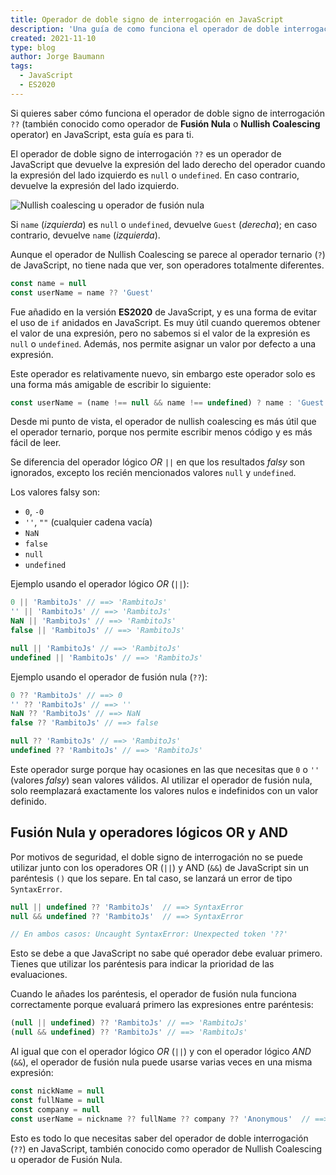 ```yaml
---
title: Operador de doble signo de interrogación en JavaScript
description: 'Una guía de como funciona el operador de doble interrogación (??) en JavaScript, también conocido como operador de Nullish Coalescing.'
created: 2021-11-10
type: blog
author: Jorge Baumann
tags:
  - JavaScript
  - ES2020
---
```


Si quieres saber cómo funciona el operador de doble signo de interrogación `??` (también conocido como operador de **Fusión Nula** o **Nullish Coalescing** operator) en JavaScript, esta guía es para ti.

El operador de doble signo de interrogación `??` es un operador de JavaScript que devuelve la expresión del lado derecho del operador cuando la expresión del lado izquierdo es `null` o `undefined`. En caso contrario, devuelve la expresión del lado izquierdo.  

![Nullish coalescing u operador de fusión nula](/blog/doble-signo-de-interrogacion-en-javascript/nullish-operator.png)

Si `name` (_izquierda_) es `null` o `undefined`, devuelve `Guest` (_derecha_); en caso contrario, devuelve `name` (_izquierda_).

Aunque el operador de Nullish Coalescing se parece al operador ternario (`?`) de JavaScript, no tiene nada que ver, son operadores totalmente diferentes.

```javascript
const name = null
const userName = name ?? 'Guest'
```

Fue añadido en la versión **ES2020** de JavaScript, y es una forma de evitar el uso de `if` anidados en JavaScript. Es muy útil cuando queremos obtener el valor de una expresión, pero no sabemos si el valor de la expresión es `null` o `undefined`. Además, nos permite asignar un valor por defecto a una expresión.

Este operador es relativamente nuevo, sin embargo este operador solo es una forma más amigable de escribir lo siguiente:

```javascript
const userName = (name !== null && name !== undefined) ? name : 'Guest';
```

Desde mi punto de vista, el operador de nullish coalescing es más útil que el operador ternario, porque nos permite escribir menos código y es más fácil de leer.

Se diferencia del operador lógico _OR_ `||` en que los resultados _falsy_ son ignorados, excepto los recién mencionados valores `null` y `undefined`.

Los valores falsy son:

- `0`, `-0`
- `''`, `""` (cualquier cadena vacía)
- `NaN`
- `false`
- `null`
- `undefined`

Ejemplo usando el operador lógico _OR_ (`||`):

```javascript
0 || 'RambitoJs' // ==> 'RambitoJs'
'' || 'RambitoJs' // ==> 'RambitoJs'
NaN || 'RambitoJs' // ==> 'RambitoJs'
false || 'RambitoJs' // ==> 'RambitoJs'

null || 'RambitoJs' // ==> 'RambitoJs'
undefined || 'RambitoJs' // ==> 'RambitoJs'
```

Ejemplo usando el operador de fusión nula (`??`):

```javascript
0 ?? 'RambitoJs' // ==> 0
'' ?? 'RambitoJs' // ==> ''
NaN ?? 'RambitoJs' // ==> NaN
false ?? 'RambitoJs' // ==> false

null ?? 'RambitoJs' // ==> 'RambitoJs'
undefined ?? 'RambitoJs' // ==> 'RambitoJs'
```

Este operador surge porque hay ocasiones en las que necesitas que `0` o `''` (valores _falsy_) sean valores válidos.
Al utilizar el operador de fusión nula, solo reemplazará exactamente los valores nulos e indefinidos con un valor definido.

## Fusión Nula y operadores lógicos OR y AND

Por motivos de seguridad, el doble signo de interrogación no se puede utilizar junto con los operadores OR (`||`) y AND (`&&`) de JavaScript sin un paréntesis `()` que los separe. En tal caso, se lanzará un error de tipo `SyntaxError`.

```javascript
null || undefined ?? 'RambitoJs'  // ==> SyntaxError
null && undefined ?? 'RambitoJs'  // ==> SyntaxError

// En ambos casos: Uncaught SyntaxError: Unexpected token '??'
```

Esto se debe a que JavaScript no sabe qué operador debe evaluar primero. Tienes que utilizar los paréntesis para indicar la prioridad de las evaluaciones.

Cuando le añades los paréntesis, el operador de fusión nula funciona correctamente porque evaluará primero las expresiones entre paréntesis:

```javascript
(null || undefined) ?? 'RambitoJs' // ==> 'RambitoJs'
(null && undefined) ?? 'RambitoJs' // ==> 'RambitoJs'
```

Al igual que con el operador lógico _OR_ (`||`) y con el operador lógico _AND_ (`&&`), el operador de fusión nula puede usarse varias veces en una misma expresión:

```javascript
const nickName = null
const fullName = null
const company = null
const userName = nickname ?? fullName ?? company ?? 'Anonymous'  // ==> 'Anonymous'
```

Esto es todo lo que necesitas saber del operador de doble interrogación (`??`) en JavaScript, también conocido como operador de Nullish Coalescing u operador de Fusión Nula.
